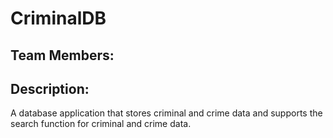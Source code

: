# CriminalDB
## Team Members: 
## Description: 
A database application that stores criminal and crime data and supports the search function for criminal and crime data. 
